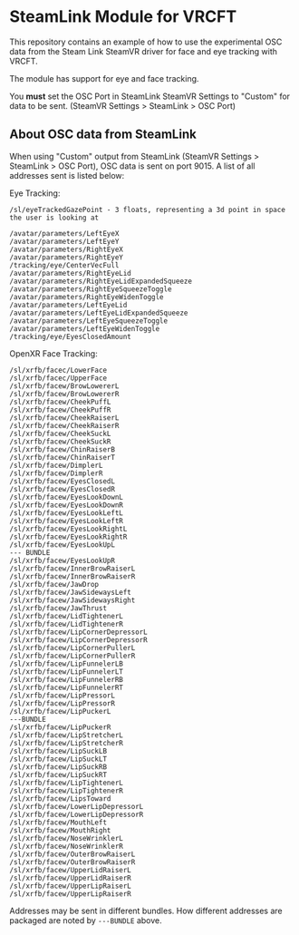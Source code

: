 # SteamLink Module for VRCFT
This repository contains an example of how to use the experimental OSC data from the Steam Link SteamVR driver for face and eye tracking with VRCFT.

The module has support for eye and face tracking.

You **must** set the OSC Port in SteamLink SteamVR Settings to "Custom" for data to be sent. (SteamVR Settings > SteamLink > OSC Port)

## About OSC data from SteamLink

When using "Custom" output from SteamLink (SteamVR Settings > SteamLink > OSC Port), OSC data is sent on port 9015. A list of all addresses sent is listed below:

Eye Tracking:

```
/sl/eyeTrackedGazePoint - 3 floats, representing a 3d point in space the user is looking at

/avatar/parameters/LeftEyeX
/avatar/parameters/LeftEyeY
/avatar/parameters/RightEyeX
/avatar/parameters/RightEyeY
/tracking/eye/CenterVecFull
/avatar/parameters/RightEyeLid
/avatar/parameters/RightEyeLidExpandedSqueeze
/avatar/parameters/RightEyeSqueezeToggle
/avatar/parameters/RightEyeWidenToggle
/avatar/parameters/LeftEyeLid
/avatar/parameters/LeftEyeLidExpandedSqueeze
/avatar/parameters/LeftEyeSqueezeToggle
/avatar/parameters/LeftEyeWidenToggle
/tracking/eye/EyesClosedAmount
```

OpenXR Face Tracking:
```
/sl/xrfb/facec/LowerFace
/sl/xrfb/facec/UpperFace
/sl/xrfb/facew/BrowLowererL
/sl/xrfb/facew/BrowLowererR
/sl/xrfb/facew/CheekPuffL
/sl/xrfb/facew/CheekPuffR
/sl/xrfb/facew/CheekRaiserL
/sl/xrfb/facew/CheekRaiserR
/sl/xrfb/facew/CheekSuckL
/sl/xrfb/facew/CheekSuckR
/sl/xrfb/facew/ChinRaiserB
/sl/xrfb/facew/ChinRaiserT
/sl/xrfb/facew/DimplerL
/sl/xrfb/facew/DimplerR
/sl/xrfb/facew/EyesClosedL
/sl/xrfb/facew/EyesClosedR
/sl/xrfb/facew/EyesLookDownL
/sl/xrfb/facew/EyesLookDownR
/sl/xrfb/facew/EyesLookLeftL
/sl/xrfb/facew/EyesLookLeftR
/sl/xrfb/facew/EyesLookRightL
/sl/xrfb/facew/EyesLookRightR
/sl/xrfb/facew/EyesLookUpL
--- BUNDLE
/sl/xrfb/facew/EyesLookUpR
/sl/xrfb/facew/InnerBrowRaiserL
/sl/xrfb/facew/InnerBrowRaiserR
/sl/xrfb/facew/JawDrop
/sl/xrfb/facew/JawSidewaysLeft
/sl/xrfb/facew/JawSidewaysRight
/sl/xrfb/facew/JawThrust
/sl/xrfb/facew/LidTightenerL
/sl/xrfb/facew/LidTightenerR
/sl/xrfb/facew/LipCornerDepressorL
/sl/xrfb/facew/LipCornerDepressorR
/sl/xrfb/facew/LipCornerPullerL
/sl/xrfb/facew/LipCornerPullerR
/sl/xrfb/facew/LipFunnelerLB
/sl/xrfb/facew/LipFunnelerLT
/sl/xrfb/facew/LipFunnelerRB
/sl/xrfb/facew/LipFunnelerRT
/sl/xrfb/facew/LipPressorL
/sl/xrfb/facew/LipPressorR
/sl/xrfb/facew/LipPuckerL
---BUNDLE
/sl/xrfb/facew/LipPuckerR
/sl/xrfb/facew/LipStretcherL
/sl/xrfb/facew/LipStretcherR
/sl/xrfb/facew/LipSuckLB
/sl/xrfb/facew/LipSuckLT
/sl/xrfb/facew/LipSuckRB
/sl/xrfb/facew/LipSuckRT
/sl/xrfb/facew/LipTightenerL
/sl/xrfb/facew/LipTightenerR
/sl/xrfb/facew/LipsToward
/sl/xrfb/facew/LowerLipDepressorL
/sl/xrfb/facew/LowerLipDepressorR
/sl/xrfb/facew/MouthLeft
/sl/xrfb/facew/MouthRight
/sl/xrfb/facew/NoseWrinklerL
/sl/xrfb/facew/NoseWrinklerR
/sl/xrfb/facew/OuterBrowRaiserL
/sl/xrfb/facew/OuterBrowRaiserR
/sl/xrfb/facew/UpperLidRaiserL
/sl/xrfb/facew/UpperLidRaiserR
/sl/xrfb/facew/UpperLipRaiserL
/sl/xrfb/facew/UpperLipRaiserR
```

Addresses may be sent in different bundles. How different addresses are packaged are noted by `---BUNDLE` above.
